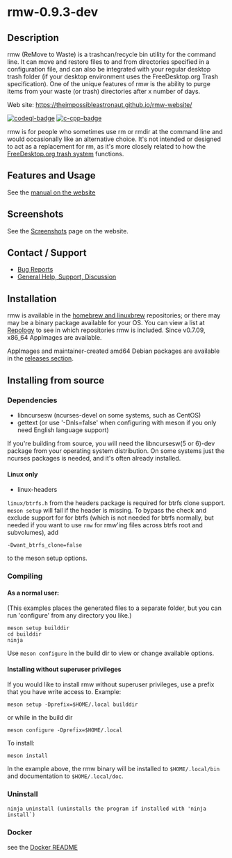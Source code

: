# rmw-0.9.3-dev
## Description

rmw (ReMove to Waste) is a trashcan/recycle bin utility for the command line.
It can move and restore files to and from directories specified in a
configuration file, and can also be integrated with your regular desktop trash
folder (if your desktop environment uses the FreeDesktop.org Trash
specification). One of the unique features of rmw is the ability to purge
items from your waste (or trash) directories after x number of days.

Web site: <https://theimpossibleastronaut.github.io/rmw-website/>

[![codeql-badge]][codeql-url]
[![c-cpp-badge]][c-cpp-url]

[c-cpp-badge]: https://github.com/theimpossibleastronaut/rmw/actions/workflows/c-cpp.yml/badge.svg
[c-cpp-url]: https://github.com/theimpossibleastronaut/rmw/actions/workflows/c-cpp.yml
[codeql-badge]: https://github.com/theimpossibleastronaut/rmw/workflows/CodeQL/badge.svg
[codeql-url]: https://github.com/theimpossibleastronaut/rmw/actions?query=workflow%3ACodeQL

rmw is for people who sometimes use rm or rmdir at the command line and
would occasionally like an alternative choice. It's not intended or
designed to act as a replacement for rm, as it's more closely related
to how the [FreeDesktop.org trash
system](https://specifications.freedesktop.org/trash-spec/trashspec-latest.html)
functions.

## Features and Usage

See the [manual on the
website](https://theimpossibleastronaut.github.io/rmw-website/rmw_man.html)

## Screenshots

See the [Screenshots](https://theimpossibleastronaut.github.io/rmw-website/screenshots.html)
page on the website.

## Contact / Support

* [Bug Reports](https://github.com/theimpossibleastronaut/rmw/blob/master/CONTRIBUTING.md#bug-reports)
* [General Help, Support, Discussion](https://theimpossibleastronaut.github.io/rmw-website/#support)

## Installation

rmw is available in the [homebrew and
linuxbrew](https://github.com/Homebrew/) repositories; or there may may
be a binary package available for your OS. You can view a list at
[Repology](https://repology.org/project/rmw/versions) to see in which
repositories rmw is included. Since v0.7.09, x86_64 AppImages are
available.

AppImages and maintainer-created amd64 Debian packages are available in
the [releases section][releases-url].

[releases-url]: https://github.com/theimpossibleastronaut/rmw/releases

## Installing from source

### Dependencies

* libncursesw (ncurses-devel on some systems, such as CentOS)
* gettext (or use '-Dnls=false' when configuring with meson if you only need English language support)

If you're building from source, you will need the libncursesw(5 or
6)-dev package from your operating system distribution. On some systems
just the ncurses packages is needed, and it's often already installed.

#### Linux only

* linux-headers

`linux/btrfs.h` from the headers package is required for btrfs clone support.
`meson setup` will fail if the header is missing. To bypass the check and
exclude support for for btrfs (which is not needed for btrfs normally, but
needed if you want to use `rmw` for rmw'ing files across btrfs root and
subvolumes), add

    -Dwant_btrfs_clone=false

to the meson setup options.

### Compiling

#### As a normal user:

(This examples places the generated files to a separate folder, but you can
run 'configure' from any directory you like.)

    meson setup builddir
    cd builddir
    ninja

Use `meson configure` in the build dir to view or change available
options.

#### Installing without superuser privileges

If you would like to install rmw without superuser privileges, use a prefix
that you have write access to. Example:

    meson setup -Dprefix=$HOME/.local builddir

or while in the build dir

    meson configure -Dprefix=$HOME/.local

To install:

    meson install

In the example above, the rmw binary will be installed to
`$HOME/.local/bin` and documentation to `$HOME/.local/doc`.

### Uninstall

    ninja uninstall (uninstalls the program if installed with 'ninja install`)

### Docker

see the [Docker README](https://github.com/theimpossibleastronaut/rmw/tree/master/docker)
